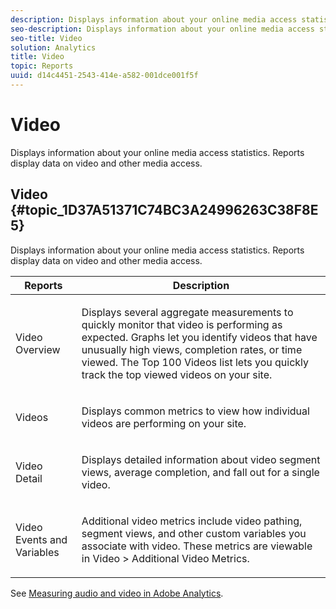 ```yaml
---
description: Displays information about your online media access statistics. Reports display data on video and other media access.
seo-description: Displays information about your online media access statistics. Reports display data on video and other media access.
seo-title: Video
solution: Analytics
title: Video
topic: Reports
uuid: d14c4451-2543-414e-a582-001dce001f5f
---
```


# Video

Displays information about your online media access statistics. Reports display data on video and other media access.

## Video {#topic_1D37A51371C74BC3A24996263C38F8E5}

Displays information about your online media access statistics. Reports display data on video and other media access.

<table id="table_A032C55365C34F808764965ADF62F81F"> 
 <thead> 
  <tr> 
   <th colname="col1" class="entry"> Reports </th> 
   <th colname="col2" class="entry"> Description </th> 
  </tr> 
 </thead>
 <tbody> 
  <tr> 
   <td colname="col1"> Video Overview </td> 
   <td colname="col2"> <p> Displays several aggregate measurements to quickly monitor that video is performing as expected. Graphs let you identify videos that have unusually high views, completion rates, or time viewed. The Top 100 Videos list lets you quickly track the top viewed videos on your site. </p> </td> 
  </tr> 
  <tr> 
   <td colname="col1"> Videos </td> 
   <td colname="col2"> <p> Displays common metrics to view how individual videos are performing on your site. </p> </td> 
  </tr> 
  <tr> 
   <td colname="col1"> Video Detail </td> 
   <td colname="col2"> <p> Displays detailed information about video segment views, average completion, and fall out for a single video. </p> </td> 
  </tr> 
  <tr> 
   <td colname="col1"> Video Events and Variables </td> 
   <td colname="col2"> <p> Additional video metrics include video pathing, segment views, and other custom variables you associate with video. These metrics are viewable in <span class="uicontrol"> Video</span> &gt; <span class="uicontrol"> Additional Video Metrics</span>. </p> </td> 
  </tr> 
 </tbody> 
</table>

See [Measuring audio and video in Adobe Analytics](https://marketing.adobe.com/resources/help/en_US/sc/appmeasurement/hbvideo/). 
